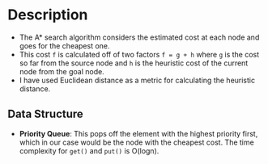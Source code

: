 # Description

- The A* search algorithm considers the estimated cost at each node and goes
for the cheapest one.  
- This cost `f` is calculated off of two factors `f = g + h` where `g` is the cost so far from the source node and `h` is the heuristic cost of the  current node 
from the goal node.  
- I have used Euclidean distance as a metric for calculating the heuristic distance.  

## Data Structure

- **Priority Queue**: This pops off the element with the highest priority first, which in our case would be the node with the cheapest cost.
The time complexity for `get()` and `put()` is O(logn). 
